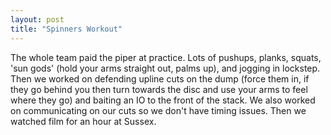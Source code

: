 ```yaml
---
layout: post
title: "Spinners Workout"
---
```


The whole team paid the piper at practice. Lots of pushups, planks, squats, 'sun gods' (hold your arms straight out, palms up), and jogging in lockstep. Then we worked on defending upline cuts on the dump (force them in, if they go behind you then turn towards the disc and use your arms to feel where they go) and baiting an IO to the front of the stack. We also worked on communicating on our cuts so we don't have timing issues. Then we watched film for an hour at Sussex.
